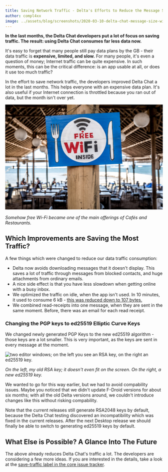 ```yaml
---
title: Saving Network Traffic - Delta's Efforts to Reduce the Message Size
author: compl4xx
image: ../assets/blog/screenshots/2020-03-10-delta-chat-message-size-wifi-charger.jpg
---
```


**In the last months, the Delta Chat developers put a lot of focus on saving
traffic. The result: using Delta Chat consumes far less data now.**

It's easy to forget that many people still pay data plans by the GB - their
data traffic is **expensive, limited, and slow.** For many people, it's even a
question of money; Internet traffic can be quite expensive. In such moments,
this can be the critical difference: is an app usable at all, or does it use
too much traffic?

In the effort to save network traffic, the developers improved Delta Chat a lot
in the last months. This helps everyone with an expensive data plan. It's also
useful if your Internet connection is throttled because you ran out of data,
but the month isn't over yet. 

![A "free Wi-Fi inside" sign at a restaurant.](../assets/blog/screenshots/2020-03-10-delta-chat-message-size-wifi-charger.jpg)

*Somehow free Wi-Fi became one of the main offerings of Cafés and Restaurants.*

## Which Improvements are Saving the Most Traffic?

A few things which were changed to reduce our data traffic consumption:

- Delta now avoids downloading messages that it doesn't display. This saves a
  lot of traffic through messages from blocked contacts, and huge attachments
  from ordinary emails.
- A nice side effect is that you have less slowdown when getting online with a
  busy inbox.
- We optimized the traffic on idle, when the app isn't used. In 10 minutes, it
  used to consume 6 kB - [this was reduced down to 107 bytes.](https://github.com/deltachat/deltachat-core-rust/issues/506)
- We combined read-receipts into one message, when they are sent in the same
  moment. Before, there was an email for each read receipt.

### Changing the PGP keys to ed25519 Elliptic Curve Keys

We changed newly generated PGP Keys to the new ed25519 algorithm - those keys
are a lot smaller. This is very important, as the keys are sent in every
message at the moment.

![two editor windows; on the left you see an RSA key, on the right an ed25519
key.](../assets/blog/screenshots/2020-03-10-delta-chat-ed25519-key-size-comparison.png)

*On the left, my old RSA key; it doesn't even fit on the screen. On the right,
a new ed25519 key.*

We wanted to go for this way earlier, but we had to avoid compability issues.
Maybe you noticed that we didn't update F-Droid versions for about six months;
with all the old Delta versions around, we couldn't introduce changes like
this without risking compability.

Note that the current releases still generate RSA2048 keys by default, because
the Delta Chat testing discovered an incompatibility which was fixed in the
current releases. After the next Desktop release we should finally be able to
switch to generating ed25519 keys by default.

## What Else is Possible? A Glance Into The Future

The above already reduces Delta Chat's traffic a lot. The developers are
considering a few more ideas. If you are interested in the details, take a look
at the [save-traffic label in the core issue tracker](https://github.com/deltachat/deltachat-core-rust/issues?q=is%3Aissue+is%3Aopen+label%3Asave-traffic). 

